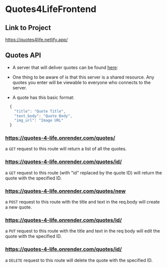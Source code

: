 # Quotes4LifeFrontend

## Link to Project

https://quotes4life.netlify.app/

## Quotes API

- A server that will deliver quotes can be found [here](https://quotes-4-life.onrender.com/quotes/):

- One thing to be aware of is that this server is a shared resource. Any quotes you enter will be viewable to everyone who connects to the server.

- A quote has this basic format:

```js
  {
    "title": "Quote Title",
    "text_body": "Quote Body",
    "img_url": "Image URL"
  }
```


### https://quotes-4-life.onrender.com/quotes/

a `GET` request to this route will return a list of all the quotes.

### https://quotes-4-life.onrender.com/quotes/id/

a `GET` request to this route (with "id" replaced by the quote ID) will return the quote with the specified ID.

### https://quotes-4-life.onrender.com/quotes/new

a `POST` request to this route with the title and text in the req.body will create a new quote.

### https://quotes-4-life.onrender.com/quotes/id/

a `PUT` request to this route with the title and text in the req body will edit the quote with the specified ID.

### https://quotes-4-life.onrender.com/quotes/id/

a `DELETE` request to this route will delete the quote with the specified ID.

